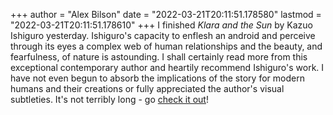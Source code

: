 +++
author = "Alex Bilson"
date = "2022-03-21T20:11:51.178580"
lastmod = "2022-03-21T20:11:51.178610"
+++
I finished _Klara and the Sun_ by Kazuo Ishiguro yesterday. Ishiguro's capacity to enflesh an android and perceive through its eyes a complex web of human relationships and the beauty, and fearfulness, of nature is astounding. I shall certainly read more from this exceptional contemporary author and heartily recommend Ishiguro's work. I have not even begun to absorb the implications of the story for modern humans and their creations or fully appreciated the author's visual subtleties. It's not terribly long - go [check it out](https://bookshop.org/books/klara-and-the-sun-9780593396568/9780593318171)!